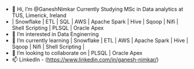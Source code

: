 - 👋 Hi, I’m @GaneshNimkar Currently Studying MSc in Data analytics at TUS, Limerick, Ireland 
- | Snowflake | ETL | SQL | AWS | Apache Spark | Hive | Sqoop | Nifi | Shell Scripting | PLSQL | Oracle Apex
- 👀 I’m interested in Data Enginerring 
- 🌱 I’m currently learning | Snowflake | ETL | AWS | Apache Spark | Hive | Sqoop | Nifi | Shell Scripting |
- 💞️ I’m looking to collaborate on | PLSQL | Oracle Apex
- 📫 LinkedIn - (https://www.linkedin.com/in/ganesh-nimkar/)
<!---
GaneshNimkar/GaneshNimkar is a ✨ special ✨ repository because its `README.md` (this file) appears on your GitHub profile.
You can click the Preview link to take a look at your changes.
--->
